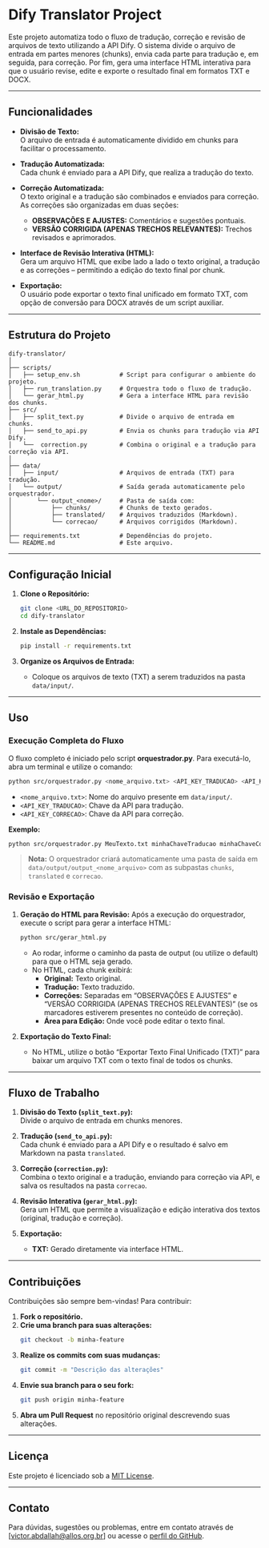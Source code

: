 # Dify Translator Project

Este projeto automatiza todo o fluxo de tradução, correção e revisão de arquivos de texto utilizando a API Dify. O sistema divide o arquivo de entrada em partes menores (chunks), envia cada parte para tradução e, em seguida, para correção. Por fim, gera uma interface HTML interativa para que o usuário revise, edite e exporte o resultado final em formatos TXT e DOCX.

---

## Funcionalidades

- **Divisão de Texto:**  
  O arquivo de entrada é automaticamente dividido em chunks para facilitar o processamento.

- **Tradução Automatizada:**  
  Cada chunk é enviado para a API Dify, que realiza a tradução do texto.

- **Correção Automatizada:**  
  O texto original e a tradução são combinados e enviados para correção. As correções são organizadas em duas seções:
  - **OBSERVAÇÕES E AJUSTES:** Comentários e sugestões pontuais.
  - **VERSÃO CORRIGIDA (APENAS TRECHOS RELEVANTES):** Trechos revisados e aprimorados.

- **Interface de Revisão Interativa (HTML):**  
  Gera um arquivo HTML que exibe lado a lado o texto original, a tradução e as correções – permitindo a edição do texto final por chunk.

- **Exportação:**  
  O usuário pode exportar o texto final unificado em formato TXT, com opção de conversão para DOCX através de um script auxiliar.

---

## Estrutura do Projeto

```plaintext
dify-translator/
│
├── scripts/
│   ├── setup_env.sh           # Script para configurar o ambiente do projeto.
│   ├── run_translation.py     # Orquestra todo o fluxo de tradução.
│   └── gerar_html.py          # Gera a interface HTML para revisão dos chunks.
├── src/
│   ├── split_text.py          # Divide o arquivo de entrada em chunks.
│   ├── send_to_api.py         # Envia os chunks para tradução via API Dify.
│   └──  correction.py         # Combina o original e a tradução para correção via API.
│
├── data/
│   ├── input/                 # Arquivos de entrada (TXT) para tradução.
│   └── output/                # Saída gerada automaticamente pelo orquestrador.
│       └── output_<nome>/     # Pasta de saída com:
│           ├── chunks/        # Chunks de texto gerados.
│           ├── translated/    # Arquivos traduzidos (Markdown).
│           └── correcao/      # Arquivos corrigidos (Markdown).
│
├── requirements.txt           # Dependências do projeto.
└── README.md                  # Este arquivo.
```

---

## Configuração Inicial

1. **Clone o Repositório:**
   ```bash
   git clone <URL_DO_REPOSITORIO>
   cd dify-translator
   ```

2. **Instale as Dependências:**
   ```bash
   pip install -r requirements.txt
   ```

3. **Organize os Arquivos de Entrada:**
   - Coloque os arquivos de texto (TXT) a serem traduzidos na pasta `data/input/`.

---

## Uso

### Execução Completa do Fluxo

O fluxo completo é iniciado pelo script **orquestrador.py**. Para executá-lo, abra um terminal e utilize o comando:

```bash
python src/orquestrador.py <nome_arquivo.txt> <API_KEY_TRADUCAO> <API_KEY_CORRECAO>
```

- `<nome_arquivo.txt>`: Nome do arquivo presente em `data/input/`.
- `<API_KEY_TRADUCAO>`: Chave da API para tradução.
- `<API_KEY_CORRECAO>`: Chave da API para correção.

**Exemplo:**

```bash
python src/orquestrador.py MeuTexto.txt minhaChaveTraducao minhaChaveCorrecao
```

> **Nota:** O orquestrador criará automaticamente uma pasta de saída em `data/output/output_<nome_arquivo>` com as subpastas `chunks`, `translated` e `correcao`.

### Revisão e Exportação

1. **Geração do HTML para Revisão:**
   Após a execução do orquestrador, execute o script para gerar a interface HTML:
   ```bash
   python src/gerar_html.py
   ```
   - Ao rodar, informe o caminho da pasta de output (ou utilize o default) para que o HTML seja gerado.
   - No HTML, cada chunk exibirá:
     - **Original:** Texto original.
     - **Tradução:** Texto traduzido.
     - **Correções:** Separadas em “OBSERVAÇÕES E AJUSTES” e “VERSÃO CORRIGIDA (APENAS TRECHOS RELEVANTES)” (se os marcadores estiverem presentes no conteúdo de correção).
     - **Área para Edição:** Onde você pode editar o texto final.

2. **Exportação do Texto Final:**
   - No HTML, utilize o botão “Exportar Texto Final Unificado (TXT)” para baixar um arquivo TXT com o texto final de todos os chunks.

---

## Fluxo de Trabalho

1. **Divisão do Texto (`split_text.py`):**  
   Divide o arquivo de entrada em chunks menores.

2. **Tradução (`send_to_api.py`):**  
   Cada chunk é enviado para a API Dify e o resultado é salvo em Markdown na pasta `translated`.

3. **Correção (`correction.py`):**  
   Combina o texto original e a tradução, enviando para correção via API, e salva os resultados na pasta `correcao`.

4. **Revisão Interativa (`gerar_html.py`):**  
   Gera um HTML que permite a visualização e edição interativa dos textos (original, tradução e correção).

5. **Exportação:**  
   - **TXT:** Gerado diretamente via interface HTML.

---

## Contribuições

Contribuições são sempre bem-vindas! Para contribuir:

1. **Fork o repositório.**
2. **Crie uma branch para suas alterações:**
   ```bash
   git checkout -b minha-feature
   ```
3. **Realize os commits com suas mudanças:**
   ```bash
   git commit -m "Descrição das alterações"
   ```
4. **Envie sua branch para o seu fork:**
   ```bash
   git push origin minha-feature
   ```
5. **Abra um Pull Request** no repositório original descrevendo suas alterações.

---

## Licença

Este projeto é licenciado sob a [MIT License](LICENSE).

---

## Contato

Para dúvidas, sugestões ou problemas, entre em contato através de [victor.abdallah@allos.org.br] ou acesse o [perfil do GitHub](https://github.com/v-rogana).


